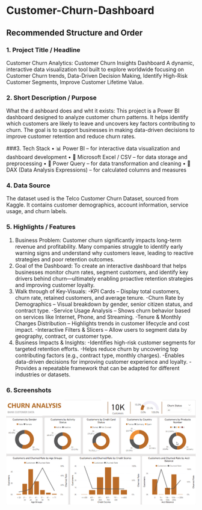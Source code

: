 # Customer-Churn-Dashboard
## Recommended Structure and Order
### 1. Project Title / Headline
Customer Churn Analytics: Customer Churn Insights Dashboard
A dynamic, interactive data visualization tool built to explore worldwide focusing on Customer Churn trends, Data-Driven Decision Making, Identify High-Risk     Customer Segments, Improve Customer Lifetime Value.

### 2. Short Description / Purpose
What the d ashboard does and wht it exists:
This project is a Power BI dashboard designed to analyze customer churn patterns. It helps identify which customers are likely to leave and uncovers key factors contributing to churn. The goal is to support businesses in making data-driven decisions to improve customer retention and reduce churn rates.

###3. Tech Stack
• 📊 Power BI – for interactive data visualization and dashboard development
• 📝 Microsoft Excel / CSV – for data storage and preprocessing
• 📂 Power Query – for data transformation and cleaning
• 🧠 DAX (Data Analysis Expressions) – for calculated columns and measures

### 4. Data Source
The dataset used is the Telco Customer Churn Dataset, sourced from Kaggle. It contains customer demographics, account information, service usage, and churn labels.

### 5. Highlights / Features
1. Business Problem:
   Customer churn significantly impacts long-term revenue and profitability. Many companies struggle to identify early warning signs and understand why             customers leave, leading to reactive strategies and poor retention outcomes.
2. Goal of the Dashboard:
   To create an interactive dashboard that helps businesses monitor churn rates, segment customers, and identify key drivers behind churn—ultimately enabling       proactive retention strategies and improving customer loyalty.
3. Walk through of Key-Visuals:
   -KPI Cards – Display total customers, churn rate, retained customers, and average tenure.
   -Churn Rate by Demographics – Visual breakdown by gender, senior citizen status, and contract type.
   -Service Usage Analysis – Shows churn behavior based on services like Internet, Phone, and Streaming.
   -Tenure & Monthly Charges Distribution – Highlights trends in customer lifecycle and cost impact.
   -Interactive Filters & Slicers – Allow users to segment data by geography, contract, or customer type.
4. Business Impacts & Insights:
   -Identifies high-risk customer segments for targeted retention efforts.
   -Helps reduce churn by uncovering top contributing factors (e.g., contract type, monthly charges).
   -Enables data-driven decisions for improving customer experience and loyalty.
   -Provides a repeatable framework that can be adapted for different industries or datasets.

### 6. Screenshots
![Alt Text](https://github.com/nirmalko/Customer-Churn-Dashboard/blob/main/Power%20bi_report_snapshot.png)

